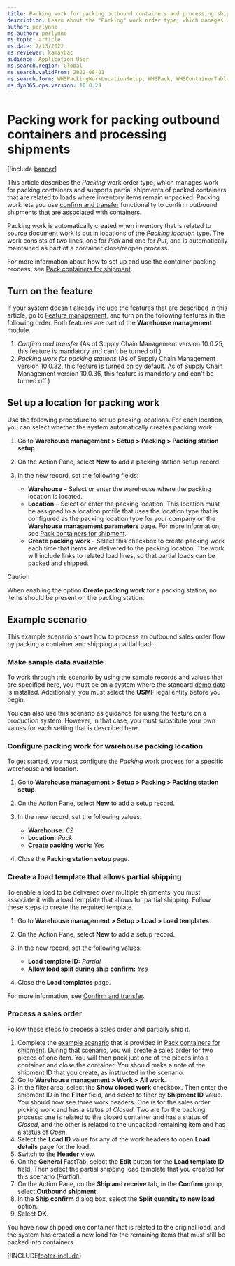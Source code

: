 ```yaml
---
title: Packing work for packing outbound containers and processing shipments
description: Learn about the "Packing" work order type, which manages work for packing containers and supports partial shipments of packed containers.
author: perlynne
ms.author: perlynne
ms.topic: article
ms.date: 7/13/2022
ms.reviewer: kamaybac
audience: Application User
ms.search.region: Global
ms.search.validFrom: 2022-08-01
ms.search.form: WHSPackingWorkLocationSetup, WHSPack, WHSContainerTable
ms.dyn365.ops.version: 10.0.29
---
```


# Packing work for packing outbound containers and processing shipments

[!include [banner](../../includes/banner.md)]

This article describes the *Packing* work order type, which manages work for packing containers and supports partial shipments of packed containers that are related to loads where inventory items remain unpacked. Packing work lets you use [confirm and transfer](confirm-and-transfer.md) functionality to confirm outbound shipments that are associated with containers.

Packing work is automatically created when inventory that is related to source document work is put in locations of the *Packing location* type. The work consists of two lines, one for *Pick* and one for *Put*, and is automatically maintained as part of a container close/reopen process.

For more information about how to set up and use the container packing process, see [Pack containers for shipment](packing-containers.md).

## Turn on the feature

If your system doesn't already include the features that are described in this article, go to [Feature management](../../fin-ops-core/fin-ops/get-started/feature-management/feature-management-overview.md), and turn on the following features in the following order. Both features are part of the **Warehouse management** module.

1. *Confirm and transfer* (As of Supply Chain Management version 10.0.25, this feature is mandatory and can't be turned off.)
1. *Packing work for packing stations* (As of Supply Chain Management version 10.0.32, this feature is turned on by default. As of Supply Chain Management version 10.0.36, this feature is mandatory and can't be turned off.)

## Set up a location for packing work

Use the following procedure to set up packing locations. For each location, you can select whether the system automatically creates packing work.

1. Go to **Warehouse management \> Setup \> Packing \> Packing station setup**.
1. On the Action Pane, select **New** to add a packing station setup record.
1. In the new record, set the following fields:

    - **Warehouse** – Select or enter the warehouse where the packing location is located.
    - **Location** – Select or enter the packing location. This location must be assigned to a location profile that uses the location type that is configured as the packing location type for your company on the **Warehouse management parameters** page. For more information, see [Pack containers for shipment](packing-containers.md).
    - **Create packing work** – Select this checkbox to create packing work each time that items are delivered to the packing location. The work will include links to related load lines, so that partial loads can be packed and shipped.

> [!CAUTION]
> When enabling the option **Create packing work** for a packing station, no items should be present on the packing station.

## Example scenario

This example scenario shows how to process an outbound sales order flow by packing a container and shipping a partial load.

### Make sample data available

To work through this scenario by using the sample records and values that are specified here, you must be on a system where the standard [demo data](../../fin-ops-core/fin-ops/get-started/demo-data.md) is installed. Additionally, you must select the **USMF** legal entity before you begin.

You can also use this scenario as guidance for using the feature on a production system. However, in that case, you must substitute your own values for each setting that is described here.

### Configure packing work for warehouse packing location

To get started, you must configure the *Packing* work process for a specific warehouse and location.

1. Go to **Warehouse management \> Setup \> Packing \> Packing station setup**.
1. On the Action Pane, select **New** to add a setup record.
1. In the new record, set the following values:

    - **Warehouse:** *62*
    - **Location:** *Pack*
    - **Create packing work:** *Yes*

1. Close the **Packing station setup** page.

### Create a load template that allows partial shipping

To enable a load to be delivered over multiple shipments, you must associate it with a load template that allows for partial shipping. Follow these steps to create the required template.

1. Go to **Warehouse management \> Setup \> Load \> Load templates**.
1. On the Action Pane, select **New** to add a setup record.
1. In the new record, set the following values:

    - **Load template ID:** *Partial*
    - **Allow load split during ship confirm:** *Yes*

1. Close the **Load templates** page.

For more information, see [Confirm and transfer](Confirm-and-transfer.md).

### Process a sales order

Follow these steps to process a sales order and partially ship it.

1. Complete the [example scenario](packing-containers.md#scenario) that is provided in [Pack containers for shipment](packing-containers.md). During that scenario, you will create a sales order for two pieces of one item. You will then pack just one of the pieces into a container and close the container. You should make a note of the shipment ID that you create, as instructed in the scenario.
1. Go to **Warehouse management \> Work \> All work**.
1. In the filter area, select the **Show closed work** checkbox. Then enter the shipment ID in the **Filter** field, and select to filter by **Shipment ID** value. You should now see three work headers. One is for the sales order picking work and has a status of *Closed*. Two are for the packing process: one is related to the closed container and has a status of *Closed*, and the other is related to the unpacked remaining item and has a status of *Open*.
1. Select the **Load ID** value for any of the work headers to open **Load details** page for the load.
1. Switch to the **Header** view.
1. On the **General** FastTab, select the **Edit** button for the **Load template ID** field. Then select the partial shipping load template that you created for this scenario (*Partial*).
1. On the Action Pane, on the **Ship and receive** tab, in the **Confirm** group, select **Outbound shipment**.
1. In the **Ship confirm** dialog box, select the **Split quantity to new load** option.
1. Select **OK**.

You have now shipped one container that is related to the original load, and the system has created a new load for the remaining items that must still be packed into containers.

[!INCLUDE[footer-include](../../includes/footer-banner.md)]
